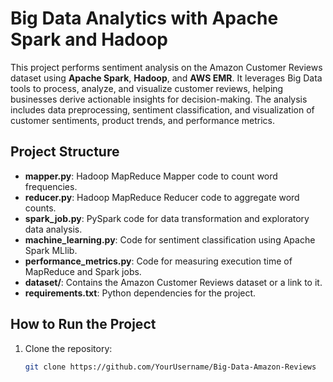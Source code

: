 # Big Data Analytics with Apache Spark and Hadoop

This project performs sentiment analysis on the Amazon Customer Reviews dataset using **Apache Spark**, **Hadoop**, and **AWS EMR**. It leverages Big Data tools to process, analyze, and visualize customer reviews, helping businesses derive actionable insights for decision-making. The analysis includes data preprocessing, sentiment classification, and visualization of customer sentiments, product trends, and performance metrics.

## Project Structure

- **mapper.py**: Hadoop MapReduce Mapper code to count word frequencies.
- **reducer.py**: Hadoop MapReduce Reducer code to aggregate word counts.
- **spark_job.py**: PySpark code for data transformation and exploratory data analysis.
- **machine_learning.py**: Code for sentiment classification using Apache Spark MLlib.
- **performance_metrics.py**: Code for measuring execution time of MapReduce and Spark jobs.
- **dataset/**: Contains the Amazon Customer Reviews dataset or a link to it.
- **requirements.txt**: Python dependencies for the project.

## How to Run the Project

1. Clone the repository:
   ```bash
   git clone https://github.com/YourUsername/Big-Data-Amazon-Reviews
   ```
